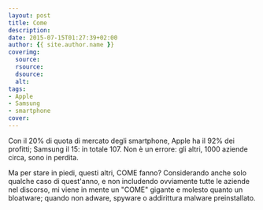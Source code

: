 ```yaml
---
layout: post
title: Come
description:
date: 2015-07-15T01:27:39+02:00
author: {{ site.author.name }}
coverimg:
  source:
  rsource:
  dsource:
  alt:
tags:
- Apple
- Samsung
- smartphone
cover:
---
```

Con il 20% di quota di mercato degli smartphone, Apple ha il 92% dei profitti; Samsung il 15: in totale 107. Non è un errore: gli altri, 1000 aziende circa, sono in perdita.

Ma per stare in piedi, questi altri, COME fanno? Considerando anche solo qualche caso di quest'anno, e non includendo ovviamente tutte le aziende nel discorso, mi viene in mente un "COME" gigante e molesto quanto un bloatware; quando non adware, spyware o addirittura malware preinstallato.
